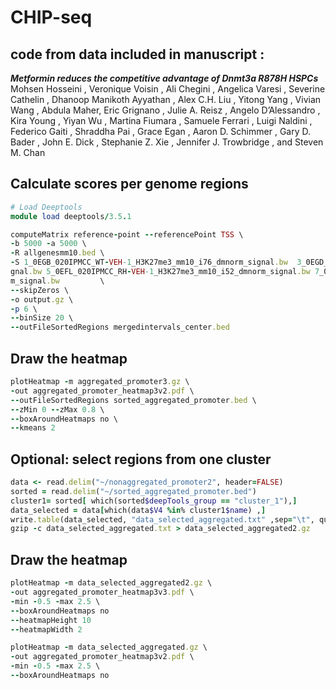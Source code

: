 # CHIP-seq
## code from data included in manuscript :
***Metformin reduces the competitive advantage of Dnmt3a R878H HSPCs*** <br>
Mohsen Hosseini , Veronique Voisin , Ali Chegini , Angelica Varesi , Severine Cathelin ,
Dhanoop Manikoth Ayyathan , Alex C.H. Liu , Yitong Yang , Vivian Wang , Abdula Maher,
Eric Grignano , Julie A. Reisz , Angelo D’Alessandro , Kira Young , Yiyan Wu , Martina
Fiumara , Samuele Ferrari , Luigi Naldini , Federico Gaiti , Shraddha Pai , Grace Egan ,
Aaron D. Schimmer , Gary D. Bader , John E. Dick , Stephanie Z. Xie , Jennifer J.
Trowbridge , and Steven M. Chan 

## Calculate scores per genome regions
```Ruby
# Load Deeptools
module load deeptools/3.5.1

computeMatrix reference-point --referencePoint TSS \
-b 5000 -a 5000 \
-R allgenesmm10.bed \
-S 1_0EGB_020IPMCC_WT-VEH-1_H3K27me3_mm10_i76_dmnorm_signal.bw  3_0EGD_020IPMCC_WT-MET-1_H3K27me3_mm10_i78_dmnorm_si
gnal.bw 5_0EFL_020IPMCC_RH-VEH-1_H3K27me3_mm10_i52_dmnorm_signal.bw 7_0EGG_020IPMCC_RH-MET-1_H3K27me3_mm10_i82_dmnor
m_signal.bw         \
--skipZeros \
-o output.gz \
-p 6 \
--binSize 20 \
--outFileSortedRegions mergedintervals_center.bed
```
## Draw the heatmap
```Ruby
plotHeatmap -m aggregated_promoter3.gz \
-out aggregated_promoter_heatmap3v2.pdf \
--outFileSortedRegions sorted_aggregated_promoter.bed \
--zMin 0 --zMax 0.8 \
--boxAroundHeatmaps no \
--kmeans 2
```

## Optional: select regions from one cluster
```Ruby
data <- read.delim("~/nonaggregated_promoter2", header=FALSE)
sorted = read.delim("~/sorted_aggregated_promoter.bed")
cluster1= sorted[ which(sorted$deepTools_group == "cluster_1"),]
data_selected = data[which(data$V4 %in% cluster1$name) ,]
write.table(data_selected, "data_selected_aggregated.txt" ,sep="\t", quote=FALSE, row.names=FALSE, col.names=F)
gzip -c data_selected_aggregated.txt > data_selected_aggregated2.gz
```

## Draw the heatmap
```Ruby
plotHeatmap -m data_selected_aggregated2.gz \
-out aggregated_promoter_heatmap3v3.pdf \
-min -0.5 -max 2.5 \
--boxAroundHeatmaps no 
--heatmapHeight 10
--heatmapWidth 2
```

```Ruby
plotHeatmap -m data_selected_aggregated.gz \
-out aggregated_promoter_heatmap3v2.pdf \
-min -0.5 -max 2.5 \
--boxAroundHeatmaps no
```
